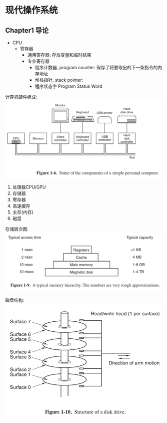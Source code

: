 # 现代操作系统

## Chapter1 导论

- CPU
  - 寄存器
    - 通用寄存器: 存放变量和临时结果
    - 专业寄存器
      - 程序计数器, program counter: 保存了将要取出的下一条指令的内存地址
      - 堆栈指针, stack pointer:
      - 程序状态字 Program Status Word

计算机硬件组成:
![计算机硬件组成](../images/personal-computer-compoents.jpg)

1. 处理器CPU/GPU
2. 存储器
  1. 寄存器
  2. 高速缓存
  3. 主存(内存)
  4. 磁盘

存储层次图:
![存储层次](../images/memory-hierarchy.jpg)

磁盘结构:
![disk.jpg](../images/disk.jpg)